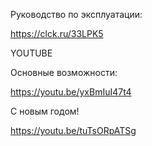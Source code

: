 Руководство по эксплуатации:

https://clck.ru/33LPK5

YOUTUBE

Основные возможности:

https://youtu.be/yxBmIuI47t4

С новым годом!

https://youtu.be/tuTsORpATSg
